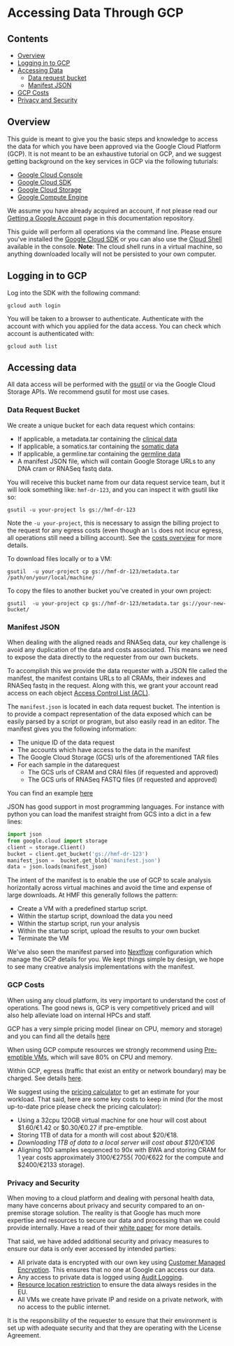 # Accessing Data Through GCP

## Contents
* [Overview](#overview)
* [Logging in to GCP](#logging-in-to-gcp)
* [Accessing Data](#accessing-data)
    - [Data request bucket](#data-request-bucket)
    - [Manifest JSON](#manifest-json)
* [GCP Costs](#gcp-costs)
* [Privacy and Security](#privacy-and-security)

## Overview

This guide is meant to give you the basic steps and knowledge to access the data for which you have been approved via the Google Cloud Platform (GCP). It is not meant to be an exhaustive tutorial on GCP, 
and we suggest getting background on the key services in GCP via the following tuturials:

* [Google Cloud Console](https://console.cloud.google.com/)
* [Google Cloud SDK](https://cloud.google.com/sdk)
* [Google Cloud Storage](https://cloud.google.com/storage)
* [Google Compute Engine](https://cloud.google.com/compute) 
 
We assume you have already acquired an account, if not please read our [Getting a Google Account](getting-a-Google-account.md) page in this documentation repository. 

This guide will perform all operations via the command line. Please ensure you've installed the [Google Cloud SDK](https://cloud.google.com/sdk) 
or you can also use the [Cloud Shell](https://cloud.google.com/shell) available in the console. **Note**: The cloud shell runs in a virtual machine, so anything downloaded
locally will not be persisted to your own computer.

## Logging in to GCP

Log into the SDK with the following command:

```shell script
gcloud auth login
```

You will be taken to a browser to authenticate. Authenticate with the account with which you applied for the data access. You can check which account is authenticated with:

```shell script
gcloud auth list
``` 

## Accessing data

All data access will be performed with the [gsutil](https://cloud.google.com/storage/docs/gsutil) or via the Google Cloud Storage APIs. We recommend gsutil for most use cases.

### Data Request Bucket

We create a unique bucket for each data request which contains:
- If applicable, a metadata.tar containing the [clinical data](data-access-request-guide.html#clinical-data-tsv-format)
- If applicable, a somatics.tar containing the [somatic data](data-access-request-guide.html#somatic-data-vcftxt-formats)
- If applicable, a germline.tar containing the [germline data](data-access-request-guide.html#germline-data-vcftxt-formats)
- A manifest JSON file, which will contain Google Storage URLs to any DNA cram or RNASeq fastq data.

You will receive this bucket name from our data request service team, but it will look something like: `hmf-dr-123`, and you can inspect it with gsutil like so:

```shell script
gsutil -u your-project ls gs://hmf-dr-123
```

Note the `-u your-project`, this is necessary to assign the billing project to the request for any egress costs (even though an `ls` does not incur egress, all operations still need a billing account). See the [costs overview](#costs) for more details.

To download files locally or to a VM:

```shell script
gsutil  -u your-project cp gs://hmf-dr-123/metadata.tar /path/on/your/local/machine/
```

To copy the files to another bucket you've created in your own project:

```shell script
gsutil  -u your-project cp gs://hmf-dr-123/metadata.tar gs://your-new-bucket/
```

### Manifest JSON

When dealing with the aligned reads and RNASeq data, our key challenge is avoid any duplication of the data and costs associated. This means we need to expose the data directly to the requester from our own buckets.

To accomplish this we provide the data requester with a JSON file called the manifest, the manifest contains URLs to all CRAMs, their indexes and RNASeq fastq in the request. 
Along with this, we grant your account read access on each object [Access Control List (ACL)](https://cloud.google.com/storage/docs/access-control/lists). 

The `manifest.json` is located in each data request bucket. The intention is to provide a compact representation of the data exposed which can be easily parsed by a script or program, but also easily read in an editor.
The manifest gives you the following information:
- The unique ID of the data request
- The accounts which have access to the data in the manifest
- The Google Cloud Storage (GCS) urls of the aforementioned TAR files
- For each sample in the datarequest
    - The GCS urls of CRAM and CRAI files (if requested and approved)
    - The GCS urls of RNASeq FASTQ files (if requested and approved)
    
You can find an example [here](manifest.json)

JSON has good support in most programming languages. For instance with python you can load the manifest straight from GCS into a dict in a few lines:

```python
import json
from google.cloud import storage
client = storage.Client()
bucket = client.get_bucket('gs://hmf-dr-123')
manifest_json =  bucket.get_blob('manifest.json')
data = json.loads(manifest_json)
```

The intent of the manifest is to enable the use of GCP to scale analysis horizontally across virtual machines and avoid the time and expense of large downloads. At HMF this generally follows the pattern:
* Create a VM with a predefined startup script.
* Within the startup script, download the data you need
* Within the startup script, run your analysis
* Within the startup script, upload the results to your own bucket
* Terminate the VM

We've also seen the manifest parsed into [Nextflow](https://www.nextflow.io/) configuration which manage the GCP details for you. 
We kept things simple by design, we hope to see many creative analysis implementations with the manifest. 

### GCP Costs

When using any cloud platform, its very important to understand the cost of operations. The good news is, GCP is very competitively priced and will also help alleviate load on internal HPCs and staff.

GCP has a very simple pricing model (linear on CPU, memory and storage) and you can find all the details [here](https://cloud.google.com/pricing) 

When using GCP compute resources we strongly recommend using [Pre-emptible VMs](https://cloud.google.com/compute/docs/instances/preemptible), which will save 80% on CPU and memory. 

Within GCP, egress (traffic that exist an entity or network boundary) may be charged. See details [here](https://cloud.google.com/compute/network-pricing).

We suggest using the [pricing calculator](https://cloud.google.com/products/calculator) to get an estimate for your workload. That said, here are some key costs to keep in mind (for the most up-to-date price please check the pricing calculator):
- Using a 32cpu 120GB virtual machine for one hour will cost about $1.60/€1.42 or $0.30/€0.27 if pre-emptible.
- Storing 1TB of data for a month will cost about $20/€18.
- *Downloading 1TB of data to a local server will cost about $120/€106*
- Aligning 100 samples sequenced to 90x with BWA and storing CRAM for 1 year costs approximately $3100/€2755 (~$700/€622 for the compute and $2400/€2133 storage).

### Privacy and Security

When moving to a cloud platform and dealing with personal health data, many have concerns about privacy and security compared to an on-premise storage solution. The reality is that Google has
much more expertise and resources to secure our data and processing than we could provide internally. Have a read of their [white paper](https://cloud.google.com/security/overview/whitepaper) for more details.

That said, we have added additional security and privacy measures to ensure our data is only ever accessed by intended parties:
- All private data is encrypted with our own key using [Customer Managed Encryption](https://cloud.google.com/storage/docs/encryption/customer-managed-keys). This ensures that no one at Google can access our data.
- Any access to private data is logged using [Audit Logging](https://cloud.google.com/logging/docs/audit). 
- [Resource location restriction](https://cloud.google.com/resource-manager/docs/organization-policy/defining-locations) to ensure the data always resides in the EU.
- All VMs we create have private IP and reside on a private network, with no access to the public internet.

It is the responsibility of the requester to ensure that their environment is set up with adequate security and that they are operating with the License Agreement.



